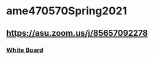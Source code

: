 # ame470570Spring2021

## https://asu.zoom.us/j/85657092278

### [White Board](https://docs.google.com/presentation/d/1zlD7MhYNIyY4kjDl_UNK21SwG8tKldvxfADKVmXLUt4/edit#slide=id.g92317b5aa9_0_3)
